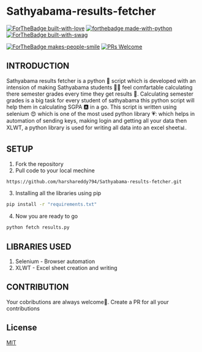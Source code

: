 # Sathyabama-results-fetcher
[![ForTheBadge built-with-love](http://ForTheBadge.com/images/badges/built-with-love.svg)](https://GitHub.com/harshareddy794/)
[![forthebadge made-with-python](http://ForTheBadge.com/images/badges/made-with-python.svg)](https://www.python.org/)
[![ForTheBadge built-with-swag](http://ForTheBadge.com/images/badges/built-with-swag.svg)](https://GitHub.com/harshareddy794/)

[![ForTheBadge makes-people-smile](http://ForTheBadge.com/images/badges/makes-people-smile.svg)](http://ForTheBadge.com)
[![PRs Welcome](https://img.shields.io/badge/PRs-welcome-brightgreen.svg?style=flat-square)](http://makeapullrequest.com)

## INTRODUCTION
Sathyabama results fetcher is a python :snake: script which is developed with an intension of making Sathyabama students :student: feel comfartable calculating there semester grades every time they get results :scroll:. Calculating semester grades is a big task for every student of sathyabama this python script will help them in calculating SGPA :a: in a go. This script is written using selenium :heart_eyes: which is one of the most used python library :heartpulse:: which helps in automation of sending keys, making login and getting all your data then XLWT, a python library is used for writing all data into an excel sheet:bar_chart:.


## SETUP
1. Fork the repository
2. Pull code to your local mechine 
```bash
https://github.com/harshareddy794/Sathyabama-results-fetcher.git
```
3. Installing all the libraries using pip
```bash 
pip install -r "requirements.txt"
```
4. Now you are ready to go
```bash
python fetch results.py
```

## LIBRARIES USED

1. Selenium - Browser automation
2. XLWT - Excel sheet creation and writing

## CONTRIBUTION 
Your cobributions are always welcome:hugs:. Create a PR for all your contributions


## License
[MIT](https://choosealicense.com/licenses/mit/)

